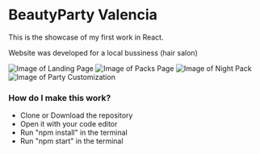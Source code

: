 # BeautyParty Valencia

This is the showcase of my first work in React.

Website was developed for a local bussiness (hair salon)

![Image of Landing Page](images/Main.png)
![Image of Packs Page](images/Packs.png)
![Image of Night Pack](images/PackNight.png)
![Image of Party Customization](images/Customization.png)

### How do I make this work?
* Clone or Download the repository
* Open it with your code editor
* Run "npm install" in the terminal
* Run "npm start" in the terminal
